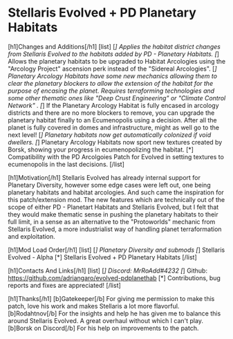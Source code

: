 # Stellaris Evolved + PD Planetary Habitats

[h1]Changes and Additions[/h1]
[list]
[*] Applies the habitat district changes from Stellaris Evolved to the habitats added by PD - Planetary Habitats.
[*] Allows the planetary habitats to be upgraded to Habitat Arcologies using the "Arcology Project" ascension perk instead of the "Sidereal Arcologies".
[*] Planetary Arcology Habitats have some new mechanics allowing them to clear the planetary blockers to allow the extension of the habitat for the purpose of encasing the planet. Requires terraforming technologies and some other thematic ones like "Deep Crust Engineering" or "Climate Control Network" .
[*] If the Planetary Arcology Habitat is fully encased in arcology districts and there are no more blockers to remove, you can upgrade the planetary habitat finally to an Ecumenopolis using a decision. After all the planet is fully covered in domes and infrastructure, might as well go to the next level!
[*] Planetary habitats now get automatically colonized if void dwellers.
[*] Planetary Arcology Habitats now sport new textures created by Borsk, showing your progress in ecumenopolizing the habitat.
[*] Compatibility with the PD Arcolgoies Patch for Evolved in setting textures to ecumenopolis in the last decisions.
[/list]

[h1]Motivation[/h1]
Stellaris Evolved has already internal support for Planetary Diversity, however some edge cases were left out, one being planetary habitats and habitat arcologies. And such came the inspiration for this patch/extension mod. The new features which are technically out of the scope of either PD - Planetart Habitats and Stellaris Evolved, but I felt that they would make thematic sense in pushing the planetary habitats to their full limit, in a sense as an alternative to the "Protoworlds" mechanic from Stellaris Evolved, a more industrialist way of handling planet terraformation and exploitation.

[h1]Mod Load Order[/h1]
[list]
[*] Planetary Diversity and submods
[*] Stellaris Evolved - Alpha
[*] Stellaris Evolved + PD Planetary Habitats
[/list]

[h1]Contacts And Links[/h1]
[list]
[*] Discord: MrRoAdd#4232
[*] Github: https://github.com/adriangaro/evolved-pdplanethab
[*] Contributions, bug reports and fixes are appreciated!
[/list]

[h1]Thanks[/h1]
[b]Gatekeeper[/b]
For giving me permission to make this patch, love his work and makes Stellaris a lot more flavorful.
[b]Rodahtnov[/b]
For the insights and help he has given me to balance this around Stellaris Evolved. A great overhaul without which I can't play.
[b]Borsk on Discord[/b]
For his help on improvements to the patch.